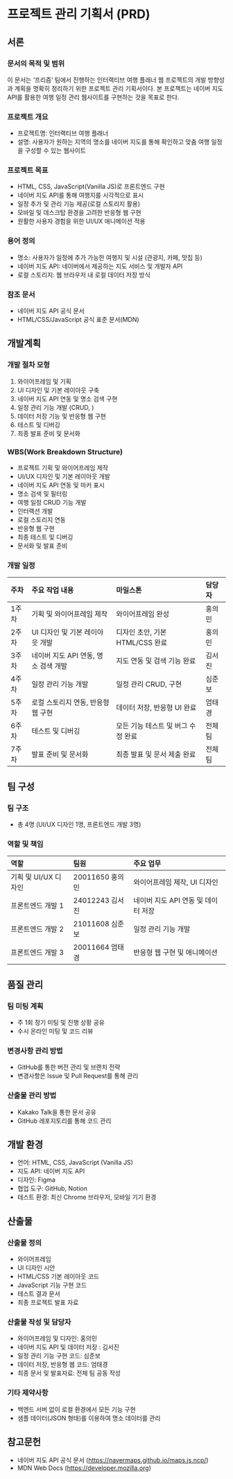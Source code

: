 # 프로젝트 관리 기획서 (PRD)

## 서론
### 문서의 목적 및 범위
이 문서는 ‘프리즘’ 팀에서 진행하는 인터랙티브 여행 플래너 웹 프로젝트의 개발 방향성
과 계획을 명확히 정리하기 위한 프로젝트 관리 기획서이다. 본 프로젝트는 네이버 지도
API를 활용한 여행 일정 관리 웹사이트를 구현하는 것을 목표로 한다.

### 프로젝트 개요
- 프로젝트명: 인터랙티브 여행 플래너
- 설명: 사용자가 원하는 지역의 명소를 네이버 지도를 통해 확인하고 맞춤 여행
일정을 구성할 수 있는 웹사이트

### 프로젝트 목표
- HTML, CSS, JavaScript(Vanilla JS)로 프론트엔드 구현
- 네이버 지도 API를 통해 여행지를 시각적으로 표시
- 일정 추가 및 관리 기능 제공(로컬 스토리지 활용)
- 모바일 및 데스크탑 환경을 고려한 반응형 웹 구현
- 원활한 사용자 경험을 위한 UI/UX 애니메이션 적용

### 용어 정의
- 명소: 사용자가 일정에 추가 가능한 여행지 및 시설 (관광지, 카페, 맛집 등)
- 네이버 지도 API: 네이버에서 제공하는 지도 서비스 및 개발자 API
- 로컬 스토리지: 웹 브라우저 내 로컬 데이터 저장 방식

### 참조 문서
- 네이버 지도 API 공식 문서
- HTML/CSS/JavaScript 공식 표준 문서(MDN)

## 개발계획
### 개발 절차 모형
1. 와이어프레임 및 기획
2. UI 디자인 및 기본 레이아웃 구축
3. 네이버 지도 API 연동 및 명소 검색 구현
4. 일정 관리 기능 개발 (CRUD, )
5. 데이터 저장 기능 및 반응형 웹 구현
6. 테스트 및 디버깅
7. 최종 발표 준비 및 문서화

### WBS(Work Breakdown Structure)
- 프로젝트 기획 및 와이어프레임 제작
- UI/UX 디자인 및 기본 레이아웃 개발
- 네이버 지도 API 연동 및 마커 표시
- 명소 검색 및 필터링
- 여행 일정 CRUD 기능 개발
- 인터랙션 개발
- 로컬 스토리지 연동
- 반응형 웹 구현
- 최종 테스트 및 디버깅
- 문서화 및 발표 준비

### 개발 일정
| 주차 | 주요 작업 내용 | 마일스톤 | 담당자 |
|:---|:---|:---|:---|
| 1주차 | 기획 및 와이어프레임 제작 | 와이어프레임 완성 | 홍의민 |
| 2주차 | UI 디자인 및 기본 레이아웃 개발 | 디자인 초안, 기본 HTML/CSS 완료 | 홍의민 |
| 3주차 | 네이버 지도 API 연동, 명소 검색 개발 | 지도 연동 및 검색 기능 완료 | 김서진 |
| 4주차 | 일정 관리 기능 개발 | 일정 관리 CRUD, 구현 | 심준보 |
| 5주차 | 로컬 스토리지 연동, 반응형 웹 구현 | 데이터 저장, 반응형 UI 완료 | 엄태경 |
| 6주차 | 테스트 및 디버깅 | 모든 기능 테스트 및 버그 수정 완료 | 전체 팀 |
| 7주차 | 발표 준비 및 문서화 | 최종 발표 및 문서 제출 완료 | 전체 팀 |

## 팀 구성
### 팀 구조
- 총 4명 (UI/UX 디자인 1명, 프론트엔드 개발 3명)

### 역할 및 책임
| 역할 | 팀원 | 주요 업무 |
|:---|:---|:---|
| 기획 및 UI/UX 디자인 | 20011650 홍의민 | 와이어프레임 제작, UI 디자인 |
| 프론트엔드 개발 1 | 24012243 김서진 | 네이버 지도 API 연동 및 데이터 저장 |
| 프론트엔드 개발 2 | 21011608 심준보 | 일정 관리 기능 개발 |
| 프론트엔드 개발 3 | 20011664 엄태경 | 반응형 웹 구현 및 애니메이션 |

## 품질 관리
### 팀 미팅 계획
- 주 1회 정기 미팅 및 진행 상황 공유
- 수시 온라인 미팅 및 코드 리뷰

### 변경사항 관리 방법
- GitHub를 통한 버전 관리 및 브랜치 전략
- 변경사항은 Issue 및 Pull Request를 통해 관리

### 산출물 관리 방법
- Kakako Talk을 통한 문서 공유
- GitHub 레포지토리를 통해 코드 관리

## 개발 환경
- 언어: HTML, CSS, JavaScript (Vanilla JS)
- 지도 API: 네이버 지도 API
- 디자인: Figma
- 협업 도구: GitHub, Notion
- 테스트 환경: 최신 Chrome 브라우저, 모바일 기기 환경

## 산출물
### 산출물 정의
- 와이어프레임
- UI 디자인 시안
- HTML/CSS 기본 레이아웃 코드
- JavaScript 기능 구현 코드
- 테스트 결과 문서
- 최종 프로젝트 발표 자료

### 산출물 작성 및 담당자
- 와이어프레임 및 디자인: 홍의민
- 네이버 지도 API 및 데이터 저장 : 김서진
- 일정 관리 기능 구현 코드: 심준보
- 데이터 저장, 반응형 웹 코드: 엄태경
- 최종 문서 및 발표자료: 전체 팀 공동 작성

### 기타 제약사항
- 백엔드 서버 없이 로컬 환경에서 모든 기능 구현
- 샘플 데이터(JSON 형태)를 이용하여 명소 데이터를 관리

## 참고문헌
- 네이버 지도 API 공식 문서 (https://navermaps.github.io/maps.js.ncp/)
- MDN Web Docs (https://developer.mozilla.org)

